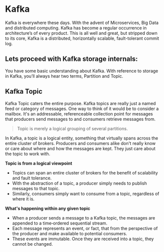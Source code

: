 # Kafka
Kafka is everywhere these days. With the advent of Microservices, Big Data and distributed computing. Kafka has become a regular occurrence in architecture’s of every product. This is all well and great, but stripped down to its core, Kafka is a distributed, horizontally scalable, fault-tolerant commit log.

## Lets proceed with Kafka storage internals:
You have some basic understanding about Kafka. With reference to storage in Kafka, you’ll always hear two terms, Partition and Topic.

 ## Kafka Topic
 Kafka Topic caters the entire purpose. Kafka topics are really just a named feed or category of messages. One way to think of it would be to consider a mailbox. It's an addressable, referenceable collection point for messages that producers send messages to and consumers retrieve messages from. 

> Topic is merely a logical grouping of several partitions.

In Kafka, a topic is a logical entity, something that virtually spans across the entire cluster of brokers. Producers and consumers alike don't really know or care about where and how the messages are kept. They just care about the topic to work with.

 **Topic is from a logical viewpoint**

 - Topics can span an entire cluster of brokers for the benefit of
   scalability and fault tolerance.
 - With the abstraction of a topic, a producer simply needs to publish
   messages to that topic.
 - Similarly, consumers simply want to consume from a topic, regardless
   of where it is.

**What's happening within any given topic**

 - When a producer sends a message to a Kafka topic, the messages are appended to a time‑ordered sequential stream.
 - Each message represents an event, or fact, that from the perspective of the producer and make available to potential consumers.
 - These events are immutable. Once they are received into a topic, they cannot be changed.



 
	 

<!--stackedit_data:
eyJoaXN0b3J5IjpbLTE2NjA1NDkzNjksLTE2MzQ3NTM3MTUsMT
E4NTU3NzA3MCwtMjA1NDQ4NjY4MSwtNDcwNDUyNjA4LDY1MDg5
ODE4LC0yMDg4NzQ2NjEyLC0yMDg4NzQ2NjEyLC0xMTcxOTI4ND
UsOTMzMzA5Nzg3LDEyMTg0NzY1MDksLTE3Mzg0MTQwMywtODgx
MDQyNTYxLC0yMDE0MzIyODM1LC0zNzMzMjc1NDcsMjM2OTE4ND
Q1LC04NTEwODA4NTUsLTE5NzU2ODE1MzQsLTIwMzU4MjAzNDYs
LTQ1Mzg0NjI2NF19
-->